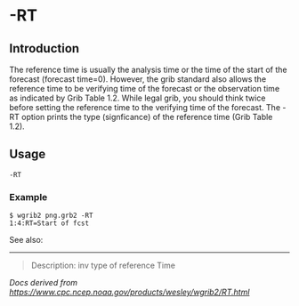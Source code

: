 # -RT

## Introduction

The reference time is usually the analysis time or the time of the start of
the forecast (forecast time=0). However, the grib standard also allows the reference
time to be verifying time of the forecast or the observation time as
indicated by Grib Table 1.2. While legal grib, you should think twice
before setting the reference time to the verifying time of the forecast.
The -RT option prints the type (signficance) of
the reference time (Grib Table 1.2).

## Usage

```
-RT
```

### Example

```
$ wgrib2 png.grb2 -RT
1:4:RT=Start of fcst
```

See also:

---

> Description: inv type of reference Time

_Docs derived from <https://www.cpc.ncep.noaa.gov/products/wesley/wgrib2/RT.html>_
